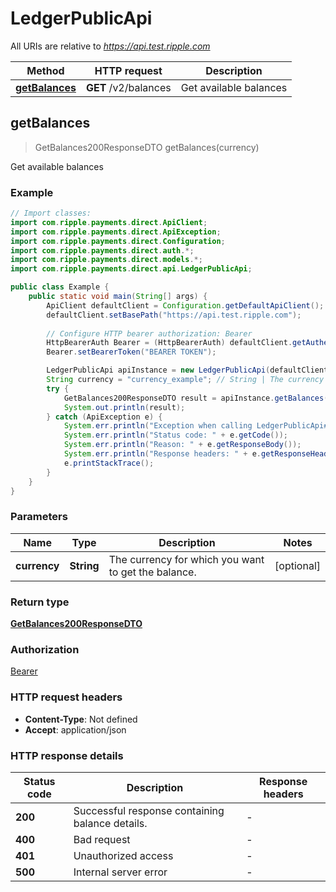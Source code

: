 # LedgerPublicApi

All URIs are relative to *https://api.test.ripple.com*

| Method | HTTP request | Description |
|------------- | ------------- | -------------|
| [**getBalances**](LedgerPublicApi.md#getBalances) | **GET** /v2/balances | Get available balances |



## getBalances

> GetBalances200ResponseDTO getBalances(currency)

Get available balances

### Example

```java
// Import classes:
import com.ripple.payments.direct.ApiClient;
import com.ripple.payments.direct.ApiException;
import com.ripple.payments.direct.Configuration;
import com.ripple.payments.direct.auth.*;
import com.ripple.payments.direct.models.*;
import com.ripple.payments.direct.api.LedgerPublicApi;

public class Example {
    public static void main(String[] args) {
        ApiClient defaultClient = Configuration.getDefaultApiClient();
        defaultClient.setBasePath("https://api.test.ripple.com");
        
        // Configure HTTP bearer authorization: Bearer
        HttpBearerAuth Bearer = (HttpBearerAuth) defaultClient.getAuthentication("Bearer");
        Bearer.setBearerToken("BEARER TOKEN");

        LedgerPublicApi apiInstance = new LedgerPublicApi(defaultClient);
        String currency = "currency_example"; // String | The currency for which you want to get the balance.
        try {
            GetBalances200ResponseDTO result = apiInstance.getBalances(currency);
            System.out.println(result);
        } catch (ApiException e) {
            System.err.println("Exception when calling LedgerPublicApi#getBalances");
            System.err.println("Status code: " + e.getCode());
            System.err.println("Reason: " + e.getResponseBody());
            System.err.println("Response headers: " + e.getResponseHeaders());
            e.printStackTrace();
        }
    }
}
```

### Parameters


| Name | Type | Description  | Notes |
|------------- | ------------- | ------------- | -------------|
| **currency** | **String**| The currency for which you want to get the balance. | [optional] |

### Return type

[**GetBalances200ResponseDTO**](GetBalances200ResponseDTO.md)

### Authorization

[Bearer](../README.md#Bearer)

### HTTP request headers

- **Content-Type**: Not defined
- **Accept**: application/json


### HTTP response details
| Status code | Description | Response headers |
|-------------|-------------|------------------|
| **200** | Successful response containing balance details. |  -  |
| **400** | Bad request |  -  |
| **401** | Unauthorized access |  -  |
| **500** | Internal server error |  -  |

